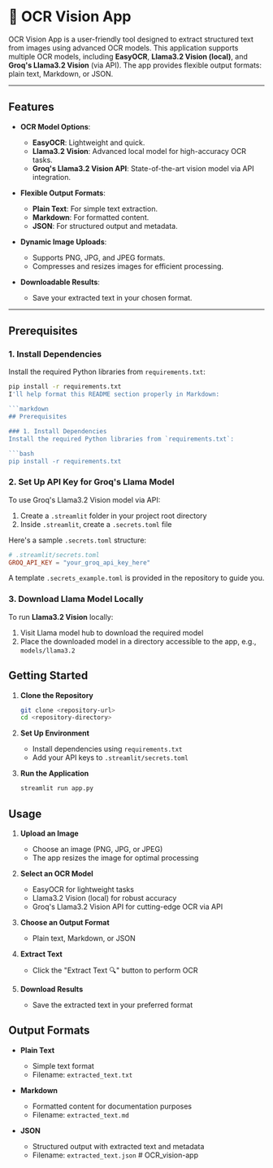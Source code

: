 # 🦙 OCR Vision App

OCR Vision App is a user-friendly tool designed to extract structured text from images using advanced OCR models. This application supports multiple OCR models, including **EasyOCR**, **Llama3.2 Vision (local)**, and **Groq's Llama3.2 Vision** (via API). The app provides flexible output formats: plain text, Markdown, or JSON.

---

## Features

- **OCR Model Options**: 
  - **EasyOCR**: Lightweight and quick.
  - **Llama3.2 Vision**: Advanced local model for high-accuracy OCR tasks.
  - **Groq's Llama3.2 Vision API**: State-of-the-art vision model via API integration.
  
- **Flexible Output Formats**:
  - **Plain Text**: For simple text extraction.
  - **Markdown**: For formatted content.
  - **JSON**: For structured output and metadata.

- **Dynamic Image Uploads**:
  - Supports PNG, JPG, and JPEG formats.
  - Compresses and resizes images for efficient processing.

- **Downloadable Results**: 
  - Save your extracted text in your chosen format.

---

## Prerequisites

### 1. Install Dependencies
Install the required Python libraries from `requirements.txt`:

```bash
pip install -r requirements.txt
I'll help format this README section properly in Markdown:

```markdown
## Prerequisites

### 1. Install Dependencies
Install the required Python libraries from `requirements.txt`:

```bash
pip install -r requirements.txt
```

### 2. Set Up API Key for Groq's Llama Model
To use Groq's Llama3.2 Vision model via API:

1. Create a `.streamlit` folder in your project root directory
2. Inside `.streamlit`, create a `.secrets.toml` file

Here's a sample `.secrets.toml` structure:

```toml
# .streamlit/secrets.toml
GROQ_API_KEY = "your_groq_api_key_here"
```

A template `.secrets_example.toml` is provided in the repository to guide you.

### 3. Download Llama Model Locally
To run **Llama3.2 Vision** locally:

1. Visit Llama model hub to download the required model
2. Place the downloaded model in a directory accessible to the app, e.g., `models/llama3.2`

## Getting Started

1. **Clone the Repository**
   ```bash
   git clone <repository-url>
   cd <repository-directory>
   ```

2. **Set Up Environment**
   * Install dependencies using `requirements.txt`
   * Add your API keys to `.streamlit/secrets.toml`

3. **Run the Application**
   ```bash
   streamlit run app.py
   ```

## Usage

1. **Upload an Image**
   * Choose an image (PNG, JPG, or JPEG)
   * The app resizes the image for optimal processing

2. **Select an OCR Model**
   * EasyOCR for lightweight tasks
   * Llama3.2 Vision (local) for robust accuracy
   * Groq's Llama3.2 Vision API for cutting-edge OCR via API

3. **Choose an Output Format**
   * Plain text, Markdown, or JSON

4. **Extract Text**
   * Click the "Extract Text 🔍" button to perform OCR

5. **Download Results**
   * Save the extracted text in your preferred format

## Output Formats

* **Plain Text**
   * Simple text format
   * Filename: `extracted_text.txt`

* **Markdown**
   * Formatted content for documentation purposes
   * Filename: `extracted_text.md`

* **JSON**
   * Structured output with extracted text and metadata
   * Filename: `extracted_text.json`
#   O C R _ v i s i o n - a p p  
 